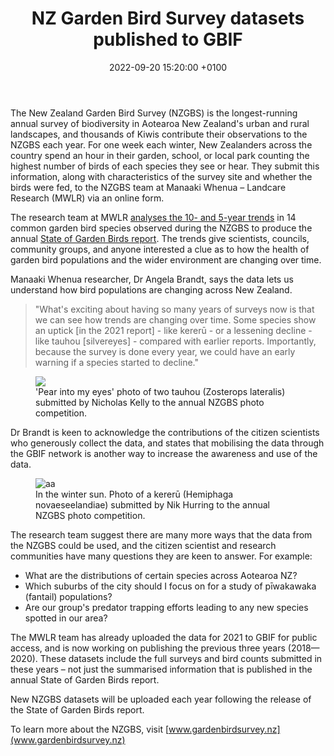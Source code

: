 ﻿---
title:  "NZ Garden Bird Survey datasets published to GBIF"
date:   2022-09-20 15:20:00 +0100
categories: ["data", "citizen science"]
lang-ref: for authors
background: assets/images/posts/2022-09-20-garden-bird-survey.png
---

The New Zealand Garden Bird Survey (NZGBS) is the longest-running annual survey of biodiversity in Aotearoa New Zealand's urban and rural landscapes, and thousands of Kiwis contribute their observations to the NZGBS each year. For one week each winter, New Zealanders across the country spend an hour in their garden, school, or local park counting the highest number of birds of each species they see or hear. They submit this information, along with characteristics of the survey site and whether the birds were fed, to the NZGBS team at Manaaki Whenua – Landcare Research (MWLR) via an online form.

The research team at MWLR [analyses the 10- and 5-year trends](https://datastore.landcareresearch.co.nz/dataset/nzgbs-2018-trend-analysis-methods) in 14 common garden bird species observed during the NZGBS to produce the annual [State of Garden Birds report](https://gardenbirdsurvey.nz/results/). The trends give scientists, councils, community groups, and anyone interested a clue as to how the health of garden bird populations and the wider environment are changing over time.

Manaaki Whenua researcher, Dr Angela Brandt, says the data lets us understand how bird populations are changing across New Zealand. 
>"What's exciting about having so many years of surveys now is that we can see how trends are changing over time. Some species show an uptick [in the 2021 report] - like kererū - or a lessening decline - like tauhou [silvereyes] - compared with earlier reports. Importantly, because the survey is done every year, we could have an early warning if a species started to decline."


<figure>
    <img src="{{site.url}}/assets/images/posts/2022-09-20-GBS-tauhou.jpg"/>
    <figcaption>'Pear into my eyes' photo of two tauhou (Zosterops lateralis) submitted by Nicholas Kelly to the annual NZGBS photo competition.</figcaption>
</figure>

 

Dr Brandt is keen to acknowledge the contributions of the citizen scientists who generously collect the data, and states that mobilising the data through the GBIF network is another way to increase the awareness and use of the data. 

<figure>
    <img src="{{site.url}}/assets/images/posts/2022-09-20-GBS-kereru.jpg" alt="aa"/>
    <figcaption>In the winter sun.  Photo of a kererū (Hemiphaga novaeseelandiae) submitted by Nik Hurring to the annual NZGBS photo competition.</figcaption>
</figure> 

The research team suggest there are many more ways that the data from the NZGBS could be used, and the citizen scientist and research communities have many questions they are keen to answer. For example: 
* What are the distributions of certain species across Aotearoa NZ? 
* Which suburbs of the city should I focus on for a study of pīwakawaka (fantail) populations? 
* Are our group's predator trapping efforts leading to any new species spotted in our area?

The MWLR team has already uploaded the data for 2021 to GBIF for public access, and is now working on publishing the previous three years (2018—2020). These datasets include the full surveys and bird counts submitted in these years – not just the summarised information that is published in the annual State of Garden Birds report.

New NZGBS datasets will be uploaded each year following the release of the State of Garden Birds report. 

To learn more about the NZGBS, visit [www.gardenbirdsurvey.nz](www.gardenbirdsurvey.nz)


